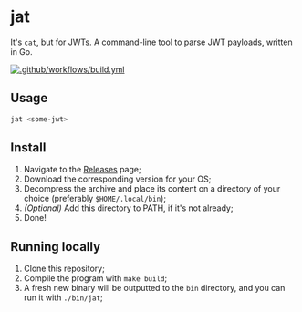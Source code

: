# jat

It's `cat`, but for JWTs. A command-line tool to parse JWT payloads, written in Go.

[![.github/workflows/build.yml](https://github.com/mathcale/jat/actions/workflows/build.yml/badge.svg?branch=main)](https://github.com/mathcale/jat/actions/workflows/build.yml)

## Usage

```sh
jat <some-jwt>
```

## Install

1. Navigate to the [Releases](https://github.com/mathcale/jat/releases) page;
2. Download the corresponding version for your OS;
3. Decompress the archive and place its content on a directory of your choice (preferably `$HOME/.local/bin`);
4. _(Optional)_ Add this directory to PATH, if it's not already;
5. Done!

## Running locally

1. Clone this repository;
2. Compile the program with `make build`;
3. A fresh new binary will be outputted to the `bin` directory, and you can run it with `./bin/jat`;
